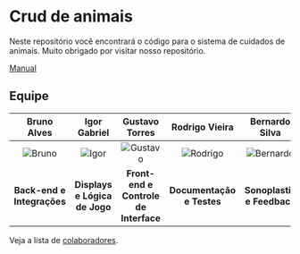 # Crud de animais

Neste repositório você encontrará o código para o sistema de cuidados de animais. Muito obrigado por visitar nosso repositório.

[Manual](https://682b5ba0de82e9799fef2c9f--startling-halva-9f0c35.netlify.app)

## Equipe 

|                 **Bruno Alves**                  |              **Igor Gabriel**               |           **Gustavo Torres**            |         **Rodrigo Vieira**          |           **Bernardo Silva**           |
| :---------------------------------------------: | :----------------------------------------: | :-------------------------------------: | :---------------------------------: | :------------------------------------: |
| ![Bruno](https://avatars.githubusercontent.com/u/104702106?v=4) | ![Igor](https://avatars.githubusercontent.com/u/107767224?v=4) | ![Gustavo](https://avatars.githubusercontent.com/u/122095267?v=4) | ![Rodrigo](https://avatars.githubusercontent.com/u/139228627?v=4) | ![Bernardo](https://avatars.githubusercontent.com/u/139229229?v=4) |
|         **Back-end e Integrações**         |     **Displays e Lógica de Jogo**     |    **Front-end e Controle de Interface**    |      **Documentação e Testes**     |         **Sonoplastia e Feedback**         |

Veja a lista de [colaboradores](https://github.com/luccarissato/Radar-Maritimo/graphs/contributors).
